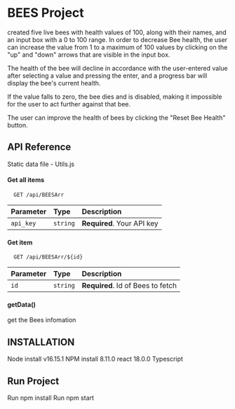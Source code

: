 
# BEES Project


created five live bees with health values of 100, along with their names, and an input box with a 0 to 100 range.
In order to decrease Bee health, the user can increase the value from 1 to a maximum of 100 values by clicking on the "up" and "down" arrows that are visible in the input box.


The health of the bee will decline in accordance with the user-entered value after selecting a value and pressing the enter, and a progress bar will display the bee's current health.



If the value falls to zero, the bee dies and is disabled, making it impossible for the user to act further against that bee.

The user can improve the health of bees by clicking the "Reset Bee Health" button.
## API Reference
Static data file - Utils.js
#### Get all items

```http
  GET /api/BEESArr

```

| Parameter | Type     | Description                |
| :-------- | :------- | :------------------------- |
| `api_key` | `string` | **Required**. Your API key |

#### Get item

```http
  GET /api/BEESArr/${id}
```

| Parameter | Type     | Description                       |
| :-------- | :------- | :-------------------------------- |
| `id`      | `string` | **Required**. Id of Bees to fetch |

#### getData()

get the Bees infomation


## INSTALLATION
Node install v16.15.1
NPM install 8.11.0
react 18.0.0
Typescript
## Run Project
Run npm install
Run npm start